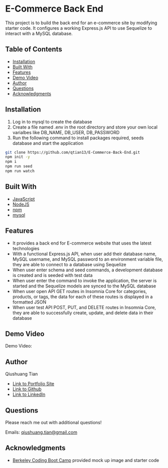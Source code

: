 # E-Commerce Back End
This project is to build the back end for an e-commerce site by modifying starter code. It configures a working Express.js API to use Sequelize to interact with a MySQL database.

## Table of Contents
* [Installation](#installation)
* [Built With](#built-with)
* [Features](#features)
* [Demo Video](#demo-video)
* [Author](#author)
* [Questions](#questions)
* [Acknowledgments](#acknowledgments)

## Installation
1. Log in to mysql to create the database
2. Create a file named .env in the root directory and store your own local varialbes like DB_NAME, DB_USER, DB_PASSWORD
3. Run the following command to install packages required, seeds database and start the application
```bash
git clone https://github.com/qtian13/E-Commerce-Back-End.git
npm init -y
npm i
npm run seed
npm run watch
```
## Built With
* [JavaScript](https://www.javascript.com/)
* [NodeJS](https://nodejs.org/en/)
* [npm](https://www.npmjs.com/)
* [mysql](https://www.mysql.com/)

## Features
* It provides a back end for E-commerce website that uses the latest technologies
* With a functional Express.js API, when user add their database name, MySQL username, and MySQL password to an environment variable file, they are able to connect to a database using Sequelize
* When user enter schema and seed commands, a development database is created and is seeded with test data
* When user enter the command to invoke the application, the server is started and the Sequelize models are synced to the MySQL database
* When user open API GET routes in Insomnia Core for categories, products, or tags, the data for each of these routes is displayed in a formatted JSON
* When user test API POST, PUT, and DELETE routes in Insomnia Core, they are able to successfully create, update, and delete data in their database

## Demo Video
Demo Video: []()

## Author
Qiushuang Tian
- [Link to Portfolio Site](https://qtian13.github.io/myPortfolio/)
- [Link to Github](https://github.com/qtian13)
- [Link to LinkedIn](https://www.linkedin.com/in/qiushuang-tian-a9754248/)

## Questions
Please reach me out with additional questions!

Emails: qiushuang.tian@gmail.com

## Acknowledgments
- [Berkeley Coding Boot Camp](https://bootcamp.berkeley.edu/coding/) provided mock up image and starter code







